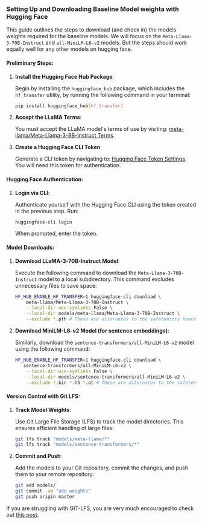 ### Setting Up and Downloading Baseline Model weighta with Hugging Face

This guide outlines the steps to download (and check in) the models weights required for the baseline models.
We will focus on the `Meta-Llama-3-70B-Instruct` and `all-MiniLM-L6-v2` models.
But the steps should work equally well for any other models on hugging face. 

#### Preliminary Steps:

1. **Install the Hugging Face Hub Package**:
   
   Begin by installing the `huggingface_hub` package, which includes the `hf_transfer` utility, by running the following command in your terminal:

   ```bash
   pip install huggingface_hub[hf_transfer]
   ```

2. **Accept the LLaMA Terms**:
   
   You must accept the LLaMA model's terms of use by visiting: [meta-llama/Meta-Llama-3-8B-Instruct Terms](https://huggingface.co/meta-llama/Meta-Llama-3-8B-Instruct).

3. **Create a Hugging Face CLI Token**:
   
   Generate a CLI token by navigating to: [Hugging Face Token Settings](https://huggingface.co/settings/tokens). You will need this token for authentication.

#### Hugging Face Authentication:

1. **Login via CLI**:
   
   Authenticate yourself with the Hugging Face CLI using the token created in the previous step. Run:

   ```bash
   huggingface-cli login
   ```

   When prompted, enter the token.

#### Model Downloads:

1. **Download LLaMA-3-70B-Instruct Model**:

   Execute the following command to download the `Meta-Llama-3-70B-Instruct` model to a local subdirectory. This command excludes unnecessary files to save space:

   ```bash
   HF_HUB_ENABLE_HF_TRANSFER=1 huggingface-cli download \
       meta-llama/Meta-Llama-3-70B-Instruct \
       --local-dir-use-symlinks False \
       --local-dir models/meta-llama/Meta-Llama-3-70B-Instruct \
       --exclude *.pth # These are alternates to the safetensors hence not needed
   ```

3. **Download MiniLM-L6-v2 Model (for sentence embeddings)**:

   Similarly, download the `sentence-transformers/all-MiniLM-L6-v2` model using the following command:

   ```bash
   HF_HUB_ENABLE_HF_TRANSFER=1 huggingface-cli download \
      sentence-transformers/all-MiniLM-L6-v2 \
       --local-dir-use-symlinks False \
       --local-dir models/sentence-transformers/all-MiniLM-L6-v2 \
       --exclude *.bin *.h5 *.ot # These are alternates to the safetensors hence not needed
   ```


#### Version Control with Git LFS:

1. **Track Model Weights**:
   
   Use Git Large File Storage (LFS) to track the model directories. This ensures efficient handling of large files:

   ```bash
   git lfs track "models/meta-llama/*"
   git lfs track "models/sentence-transformers/*"
   ```

2. **Commit and Push**:
   
   Add the models to your Git repository, commit the changes, and push them to your remote repository:

   ```bash
   git add models/
   git commit -am "add weights"
   git push origin master
   ```
If you are struggling with GIT-LFS, you are very much encouraged to check out [this post](https://discourse.aicrowd.com/t/how-to-upload-large-files-size-to-your-submission/2304).
